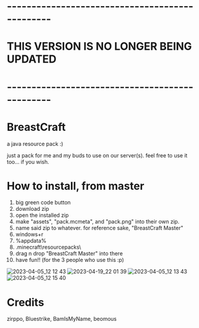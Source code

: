 # -----------------------------------------------
# THIS VERSION IS NO LONGER BEING UPDATED
# -----------------------------------------------
# BreastCraft
a java resource pack :)

just a pack for me and my buds to use on our server(s).
feel free to use it too... if you wish.

# How to install, from master
1) big green code button
2) download zip
3) open the installed zip
4) make "assets", "pack.mcmeta", and "pack.png" into their own zip.
5) name said zip to whatever. for reference sake, "BreastCraft Master"
6) windows+r
7) %appdata%
8) \.minecraft\resourcepacks\
9) drag n drop "BreastCraft Master" into there
10) have fun!! (for the 3 people who use this :p)

![2023-04-05_12 12 43](https://user-images.githubusercontent.com/95554321/230142278-c540cca0-8fa2-4bec-af9e-2ea38c9b9eb6.png)
![2023-04-19_22 01 39](https://user-images.githubusercontent.com/95554321/233238916-2e8a8de3-1ad4-4b48-beed-595dc0355534.png)
![2023-04-05_12 13 43](https://user-images.githubusercontent.com/95554321/230142325-4b1de820-6ef9-48b6-b9fe-dd484496a27c.png)
![2023-04-05_12 15 40](https://user-images.githubusercontent.com/95554321/230142340-2cbc5c02-8d39-42e8-8676-015a5db75d7f.png)


# Credits
zirppo, Bluestrike, BamIsMyName, beomous

